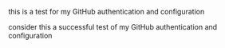 this is a test for my GitHub authentication and configuration

consider this a successful test of my GitHub authentication and configuration
